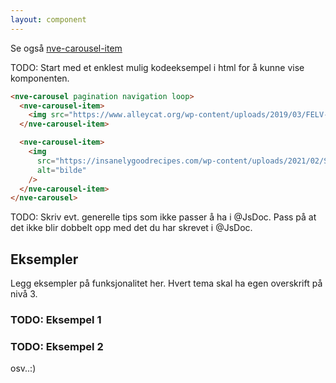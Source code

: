 ```yaml
---
layout: component
---
```


Se også [nve-carousel-item](./nve-carousel-item.html)

TODO: Start med et enklest mulig kodeeksempel i html for å kunne vise komponenten.
<CodeExamplePreview>

```html
<nve-carousel pagination navigation loop>
  <nve-carousel-item>
    <img src="https://www.alleycat.org/wp-content/uploads/2019/03/FELV-cat.jpg" alt="bilde" />
  </nve-carousel-item>

  <nve-carousel-item>
    <img
      src="https://insanelygoodrecipes.com/wp-content/uploads/2021/02/Swedish-Semlor-Buns-683x1024.png"
      alt="bilde"
    />
  </nve-carousel-item>
</nve-carousel>
```

</CodeExamplePreview>

TODO: Skriv evt. generelle tips som ikke passer å ha i @JsDoc. Pass på at det ikke blir dobbelt opp med det du har skrevet i @JsDoc.

## Eksempler

Legg eksempler på funksjonalitet her. Hvert tema skal ha egen overskrift på nivå 3.

### TODO: Eksempel 1

### TODO: Eksempel 2

osv..:)
